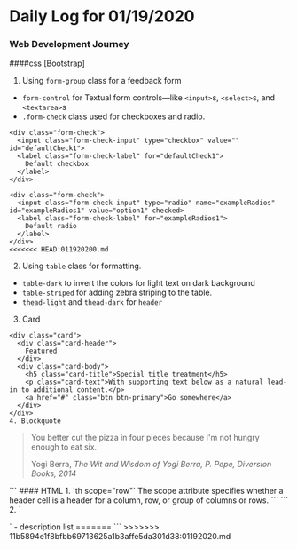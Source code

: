 # Daily Log for 01/19/2020
### Web Development Journey

####css [Bootstrap]
1. Using `form-group` class for a feedback form
  - `form-control` for Textual form controls—like `<input>`s, `<select>`s, and `<textarea>`s
  - `.form-check` class used for checkboxes and radio.
```
<div class="form-check">
  <input class="form-check-input" type="checkbox" value="" id="defaultCheck1">
  <label class="form-check-label" for="defaultCheck1">
    Default checkbox
  </label>
</div>
```
```
<div class="form-check">
  <input class="form-check-input" type="radio" name="exampleRadios" id="exampleRadios1" value="option1" checked>
  <label class="form-check-label" for="exampleRadios1">
    Default radio
  </label>
</div>
<<<<<<< HEAD:011920200.md
```
2. Using `table` class for formatting.
  - `table-dark` to invert the colors for light text on dark background
  - `table-striped` for adding zebra striping to the table.
  - `thead-light` and `thead-dark` for `header`
3. Card
```
<div class="card">
  <div class="card-header">
    Featured
  </div>
  <div class="card-body">
    <h5 class="card-title">Special title treatment</h5>
    <p class="card-text">With supporting text below as a natural lead-in to additional content.</p>
    <a href="#" class="btn btn-primary">Go somewhere</a>
  </div>
</div>
4. Blockquote
```
<blockquote class="blockquote">
    <p class="mb-0">You better cut the pizza in four pieces because
        I'm not hungry enough to eat six.</p>
    <footer class="blockquote-footer">Yogi Berra,
        <cite title="Source Title">The Wit and Wisdom of Yogi Berra,
        P. Pepe, Diversion Books, 2014</cite>
    </footer>
</blockquote>
```
#### HTML
1. `th scope="row"` The scope attribute specifies whether a header cell is a header for a column, row, or group of columns or rows.
```
<th scope="col|row|colgroup|rowgroup">
```
2. `<dl>` - description list
=======
```
>>>>>>> 11b5894e1f8bfbb69713625a1b3affe5da301d38:01192020.md

